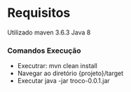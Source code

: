 # Requisitos

Utilizado maven 3.6.3
Java 8

### Comandos Execução
- Executrar: mvn clean install
- Navegar ao diretório {projeto}/target
- Executar java -jar troco-0.0.1.jar